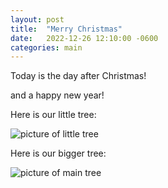 ```yaml
---
layout: post
title:  "Merry Christmas"
date:   2022-12-26 12:10:00 -0600
categories: main
---
```


Today is the day after Christmas!

and a happy new year!

Here is our little tree:

![picture of little tree](/birthday-party/tree1.jpg)

Here is our bigger tree:

![picture of main tree](/birthday-party/tree2.jpg)
